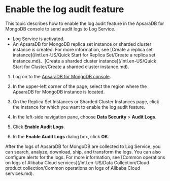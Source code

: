 # Enable the log audit feature

This topic describes how to enable the log audit feature in the ApsaraDB for MongoDB console to send audit logs to Log Service.

-   Log Service is activated.
-   An ApsaraDB for MongoDB replica set instance or sharded cluster instance is created. For more information, see [Create a replica set instance](/intl.en-US/Quick Start for Replica Set/Create a replica set instance.md)、[Create a sharded cluster instance](/intl.en-US/Quick Start for Cluster/Create a sharded cluster instance.md).

1.  Log on to the [ApsaraDB for MongoDB console](https://mongodb.console.aliyun.com/).

2.  In the upper-left corner of the page, select the region where the ApsaraDB for MongoDB instance is located.

3.  On the Replica Set Instances or Sharded Cluster Instances page, click the instance for which you want to enable the log audit feature.

4.  In the left-side navigation pane, choose **Data Security** \> **Audit Logs**.

5.  Click **Enable Audit Logs**.

6.  In the **Enable Audit Logs** dialog box, click **OK**.


After the logs of ApsaraDB for MongoDB are collected to Log Service, you can search, analyze, download, ship, and transform the logs. You can also configure alerts for the logs. For more information, see [Common operations on logs of Alibaba Cloud services](/intl.en-US/Data Collection/Cloud product collection/Common operations on logs of Alibaba Cloud services.md).

